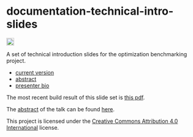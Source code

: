 # documentation-technical-intro-slides

[<img alt="CircleCI Build Status" src="https://img.shields.io/circleci/project/optimizationBenchmarking/documentation-technical-intro-slides.svg" height="20"/>](https://circleci.com/gh/optimizationBenchmarking/documentation-technical-intro-slides)

A set of technical introduction slides for the optimization benchmarking project.

* [current version](https://circleci.com/api/v1/project/optimizationBenchmarking/documentation-technical-intro-slides/latest/artifacts/0/$CIRCLE_ARTIFACTS/intro-slides.pdf?branch=master)
* [abstract](https://github.com/optimizationBenchmarking/documentation-technical-intro-slides/blob/master/meta/abstract.md)
* [presenter bio](https://github.com/optimizationBenchmarking/documentation-technical-intro-slides/blob/master/meta/shortBio.md)

The most recent build result of this slide set is [this pdf](https://circleci.com/api/v1/project/optimizationBenchmarking/documentation-technical-intro-slides/latest/artifacts/0/$CIRCLE_ARTIFACTS/technical-intro-slides.pdf?branch=master).

The [abstract](https://github.com/optimizationBenchmarking/documentation-technical-intro-slides/blob/master/meta/abstract.md) of the talk can be found [here](https://github.com/optimizationBenchmarking/documentation-technical-intro-slides/blob/master/meta/abstract.md). 

This project is licensed under the [Creative Commons Attribution 4.0 International](https://github.com/optimizationBenchmarking/documentation-technical-intro-slides/blob/master/LICENSE.md) license.